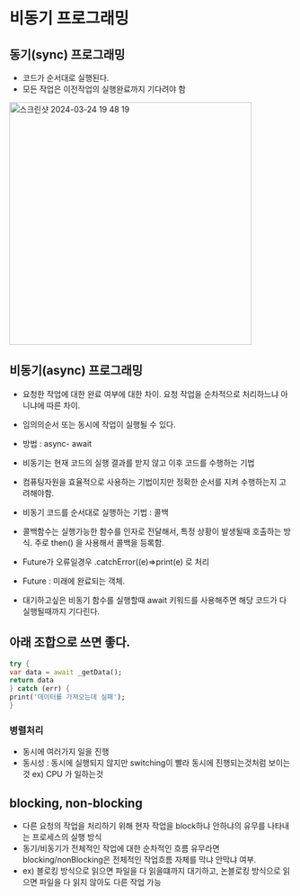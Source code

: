 # 비동기 프로그래밍

## 동기(sync) 프로그래밍

- 코드가 순서대로 실행된다.
- 모든 작업은 이전작업의 실행완료까지 기다려야 함

<img width="431" alt="스크린샷 2024-03-24 19 48 19" src="https://github.com/tomoyo519/DoWith_frontend/assets/75294638/bea8370f-cb94-4b9c-ae8d-6a033b430ㅌae0">

## 비동기(async) 프로그래밍

- 요청한 작업에 대한 완료 여부에 대한 차이. 요청 작업을 순차적으로 처리하느냐 아니냐에 따른 차이.
- 임의의순서 또는 동시에 작업이 실행될 수 있다.
- 방법 : async- await

- 비동기는 현재 코드의 실행 결과를 받지 않고 이후 코드를 수행하는 기법
- 컴퓨팅자원을 효율적으로 사용하는 기법이지만 정확한 순서를 지켜 수행하는지 고려해야함.
- 비동기 코드를 순서대로 실행하는 기법 : 콜백
- 콜백함수는 실행가능한 함수를 인자로 전달해서, 특정 상황이 발생될때 호출하는 방식. 주로 then() 을 사용해서 콜백을 등록함.
- Future가 오류일경우 .catchError((e)=>print(e) 로 처리
- Future : 미래에 완료되는 객체.
- 대기하고싶은 비동기 함수를 실행할때 await 키워드를 사용해주면 해당 코드가 다 실행될때까지 기다린다.

## 아래 조합으로 쓰면 좋다.

```dart
try {
var data = await _getData();
return data
} catch (err) {
print('데이터를 가져오는데 실패');
}
```

### 병렬처리

- 동시에 여러가지 일을 진행
- 동시성 : 동시에 실행되지 않지만 switching이 빨라 동시에 진행되는것처럼 보이는것 ex) CPU 가 일하는것

## blocking, non-blocking

- 다른 요청의 작업을 처리하기 위해 현자 작업을 block하냐 안하냐의 유무를 나타내는 프로세스의 실행 방식
- 동기/비동기가 전체적인 작업에 대한 순차적인 흐름 유무라면 blocking/nonBlocking은 전체적인 작업흐름 자체를 막냐 안막냐 여부.
- ex) 블로킹 방식으로 읽으면 파일을 다 읽을떄까지 대기하고, 논블로킹 방식으로 읽으면 파일을 다 읽지 않아도 다른 작업 가능